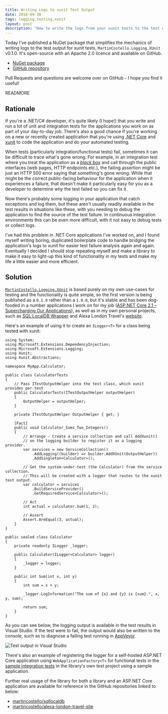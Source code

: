 ```yaml
---
title: Writing Logs to xunit Test Output
date: 2018-09-30
tags: logging,testing,xunit
layout: post
description: "How to write the logs from your xunit tests to the test output."
---
```


Today I've published a NuGet package that simplifies the mechanics of writing logs to the test output for xunit tests, `MartinCostello.Logging.XUnit` v0.1.0. It's open-source with an Apache 2.0 licence and available on GitHub.

- [NuGet package](https://www.nuget.org/packages/MartinCostello.Logging.XUnit/ "MartinCostello.Logging.XUnit on NuGet.org")
- [GitHub repository](https://github.com/martincostello/xunit-logging "MartinCostello.Logging.XUnit on GitHub.com")

Pull Requests and questions are welcome over on GitHub - I hope you find it useful!

READMORE

## Rationale

If you're a .NET/C# developer, it's quite likely (I hope!) that you write and run a lot of unit and integration tests for the applications you work on as part of your day-to-day job. There's also a good chance if you're working on a new or recently created application that you're using [.NET Core](https://dot.net ".NET Core website") and [xunit](https://xunit.github.io/ "xUnit.net website") to code the application and do your automated testing.

When tests (particularly integration/functional tests) fail, sometimes it can be difficult to trace what's gone wrong. For example, in an integration test where you treat the application as a [_black box_](https://en.wikipedia.org/wiki/Black-box_testing "Black-box testing on Wikipedia") and call through the public interfaces (web pages, HTTP endpoints etc.), the failing assertion might be just an HTTP 500 error saying that something's gone wrong. While that might be the correct public-facing behaviour for the application when it experiences a failure, that doesn't make it particularly easy for you as a developer to determine _why_ the test failed so you can fix it.

Now there's probably some logging in your application that catch exceptions and log them, but these aren't usually readily available in the test results in situations like these, with you needing to debug the application to find the source of the test failure. In continuous integration environments this can be even more difficult, with it not easy to debug tests or collect logs.

I've had this problem in .NET Core applications I've worked on, and I found myself writing boring, duplicated boilerplate code to handle bridging the application's logs to xunit for easier test failure analysis again and again. Eventually I decided I should stop repeating myself and make a library to make it easy to light-up this kind of functionality in my tests and make my life a little easier and more efficient.

## Solution

[`MartinCostello.Logging.XUnit`](https://www.nuget.org/packages/MartinCostello.Logging.XUnit/ "MartinCostello.Logging.XUnit on NuGet.org") is based purely on my own use-cases for testing and the functionality is quite simple, so the first version is being published as a `0.1.0` rather than a `1.0.0`, but it's stable and has been dog-fooded in a number applications I work on for my job ([ASP.NET Core 2.1 – Supercharging Our Applications](https://tech.just-eat.com/2018/06/14/aspnet-core-21-supercharging-our-applications/ "ASP.NET Core 2.1 – Supercharging Our Applications")), as well as in my own personal projects, such as [SQL LocalDB Wrapper](https://github.com/martincostello/sqllocaldb "SQL LocalDB Wrapper on GitHub.com") and Alexa London Travel's [website](https://github.com/martincostello/alexa-london-travel-site "alexa-london-travel-site on GitHub.com").

Here's an example of using it to create an `ILogger<T>` for a class being tested with xunit:

```
using System;
using Microsoft.Extensions.DependencyInjection;
using Microsoft.Extensions.Logging;
using Xunit;
using Xunit.Abstractions;

namespace MyApp.Calculator;

public class CalculatorTests
{
    // Pass ITestOutputHelper into the test class, which xunit provides per-test
    public CalculatorTests(ITestOutputHelper outputHelper)
    {
        OutputHelper = outputHelper;
    }

    private ITestOutputHelper OutputHelper { get; }

    [Fact]
    public void Calculator_Sums_Two_Integers()
    {
        // Arrange - Create a service collection and call AddXunit()
        // on the logging builder to register it as a logging provider.
        var services = new ServiceCollection()
            .AddLogging((builder) => builder.AddXUnit(OutputHelper))
            .AddSingleton<Calculator>();

        // Get the system-under-test (the Calculator) from the service collection.
        // This will be created with a logger that routes to the xunit test output.
        var calculator = services
            .BuildServiceProvider()
            .GetRequiredService<Calculator>();

        // Act
        int actual = calculator.Sum(1, 2);

        // Assert
        Assert.AreEqual(3, actual);
    }
}

public sealed class Calculator
{
    private readonly ILogger _logger;

    public Calculator(ILogger<Calculator> logger)
    {
        _logger = logger;
    }

    public int Sum(int x, int y)
    {
        int sum = x + y;

        _logger.LogInformation("The sum of {x} and {y} is {sum}.", x, y, sum);

        return sum;
    }
}
```

As you can see below, the logging output is available in the test results in Visual Studio. If the test were to fail, the output would also be written to the console, such as to diagnose a failing test running in [AppVeyor](https://www.appveyor.com/ "AppVeyor website").

<img class="img-fluid mx-auto d-block" src="https://cdn.martincostello.com/xunit-logging-vs-test-output.png" alt="Test output in Visual Studio" title="Test output in Visual Studio">

There's also an example of registering the logger for a self-hosted ASP.NET Core application using `WebApplicationFactory<T>` for functional tests in the [sample integration tests](https://github.com/martincostello/xunit-logging/blob/c83d15591df4b5b31f2b40ee43d9b67cf8d628d5/tests/Logging.XUnit.Tests/Integration/HttpApplicationTests.cs "Example HTTP integration tests") in the library's own test project using a sample application.

Further real usage of the library for both a library and an ASP.NET Core application are available for reference in the GitHub repositories linked to below:

- [martincostello/sqllocaldb](https://github.com/martincostello/sqllocaldb/blob/fc3cd5d8539b5c8bb9d86896f0a2eae37ab6fa24/samples/TodoApp.Tests/TodoRepositoryTests.cs "martincostello/sqllocaldb sample tests on GitHub.com")
- [martincostello/alexa-london-travel-site](https://github.com/martincostello/alexa-london-travel-site/tree/c43c297d903c04196cc8eb66caf70b1cb32aef25/tests/LondonTravel.Site.Tests/Integration "martincostello/alexa-london-travel-site integration tests on GitHub.com")
